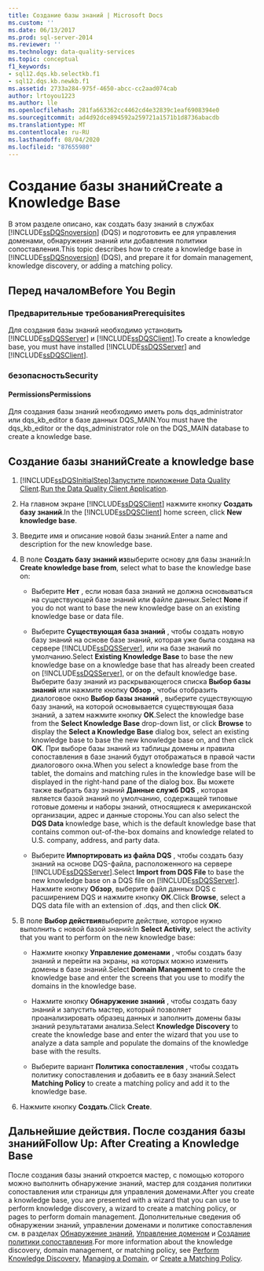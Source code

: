 ```yaml
---
title: Создание базы знаний | Microsoft Docs
ms.custom: ''
ms.date: 06/13/2017
ms.prod: sql-server-2014
ms.reviewer: ''
ms.technology: data-quality-services
ms.topic: conceptual
f1_keywords:
- sql12.dqs.kb.selectkb.f1
- sql12.dqs.kb.newkb.f1
ms.assetid: 2733a284-975f-4650-abcc-cc2aad074cab
author: lrtoyou1223
ms.author: lle
ms.openlocfilehash: 281fa663362cc4462cd4e32839c1eaf6908394e0
ms.sourcegitcommit: ad4d92dce894592a259721a1571b1d8736abacdb
ms.translationtype: MT
ms.contentlocale: ru-RU
ms.lasthandoff: 08/04/2020
ms.locfileid: "87655980"
---
```

# <a name="create-a-knowledge-base"></a><span data-ttu-id="0c2d9-102">Создание базы знаний</span><span class="sxs-lookup"><span data-stu-id="0c2d9-102">Create a Knowledge Base</span></span>
  <span data-ttu-id="0c2d9-103">В этом разделе описано, как создать базу знаний в службах [!INCLUDE[ssDQSnoversion](../includes/ssdqsnoversion-md.md)] (DQS) и подготовить ее для управления доменами, обнаружения знаний или добавления политики сопоставления.</span><span class="sxs-lookup"><span data-stu-id="0c2d9-103">This topic describes how to create a knowledge base in [!INCLUDE[ssDQSnoversion](../includes/ssdqsnoversion-md.md)] (DQS), and prepare it for domain management, knowledge discovery, or adding a matching policy.</span></span>  
  
##  <a name="before-you-begin"></a><a name="BeforeYouBegin"></a> <span data-ttu-id="0c2d9-104">Перед началом</span><span class="sxs-lookup"><span data-stu-id="0c2d9-104">Before You Begin</span></span>  
  
###  <a name="prerequisites"></a><a name="Prerequisites"></a> <span data-ttu-id="0c2d9-105">Предварительные требования</span><span class="sxs-lookup"><span data-stu-id="0c2d9-105">Prerequisites</span></span>  
 <span data-ttu-id="0c2d9-106">Для создания базы знаний необходимо установить [!INCLUDE[ssDQSServer](../includes/ssdqsserver-md.md)] и [!INCLUDE[ssDQSClient](../includes/ssdqsclient-md.md)].</span><span class="sxs-lookup"><span data-stu-id="0c2d9-106">To create a knowledge base, you must have installed [!INCLUDE[ssDQSServer](../includes/ssdqsserver-md.md)] and [!INCLUDE[ssDQSClient](../includes/ssdqsclient-md.md)].</span></span>  
  
###  <a name="security"></a><a name="Security"></a> <span data-ttu-id="0c2d9-107">безопасность</span><span class="sxs-lookup"><span data-stu-id="0c2d9-107">Security</span></span>  
  
####  <a name="permissions"></a><a name="Permissions"></a> <span data-ttu-id="0c2d9-108">Permissions</span><span class="sxs-lookup"><span data-stu-id="0c2d9-108">Permissions</span></span>  
 <span data-ttu-id="0c2d9-109">Для создания базы знаний необходимо иметь роль dqs_administrator или dqs_kb_editor в базе данных DQS_MAIN.</span><span class="sxs-lookup"><span data-stu-id="0c2d9-109">You must have the dqs_kb_editor or the dqs_administrator role on the DQS_MAIN database to create a knowledge base.</span></span>  
  
##  <a name="create-a-knowledge-base"></a><a name="Createaknowledgebase"></a><span data-ttu-id="0c2d9-110">Создание базы знаний</span><span class="sxs-lookup"><span data-stu-id="0c2d9-110">Create a knowledge base</span></span>  
  
1.  [!INCLUDE[ssDQSInitialStep](../includes/ssdqsinitialstep-md.md)]<span data-ttu-id="0c2d9-111">[Запустите приложение Data Quality Client](../../2014/data-quality-services/run-the-data-quality-client-application.md).</span><span class="sxs-lookup"><span data-stu-id="0c2d9-111">[Run the Data Quality Client Application](../../2014/data-quality-services/run-the-data-quality-client-application.md).</span></span>  
  
2.  <span data-ttu-id="0c2d9-112">На главном экране [!INCLUDE[ssDQSClient](../includes/ssdqsclient-md.md)] нажмите кнопку **Создать базу знаний**.</span><span class="sxs-lookup"><span data-stu-id="0c2d9-112">In the [!INCLUDE[ssDQSClient](../includes/ssdqsclient-md.md)] home screen, click **New knowledge base**.</span></span>  
  
3.  <span data-ttu-id="0c2d9-113">Введите имя и описание новой базы знаний.</span><span class="sxs-lookup"><span data-stu-id="0c2d9-113">Enter a name and description for the new knowledge base.</span></span>  
  
4.  <span data-ttu-id="0c2d9-114">В поле **Создать базу знаний из**выберите основу для базы знаний:</span><span class="sxs-lookup"><span data-stu-id="0c2d9-114">In **Create knowledge base from**, select what to base the knowledge base on:</span></span>  
  
    -   <span data-ttu-id="0c2d9-115">Выберите **Нет** , если новая база знаний не должна основываться на существующей базе знаний или файле данных.</span><span class="sxs-lookup"><span data-stu-id="0c2d9-115">Select **None** if you do not want to base the new knowledge base on an existing knowledge base or data file.</span></span>  
  
    -   <span data-ttu-id="0c2d9-116">Выберите **Существующая база знаний** , чтобы создать новую базу знаний на основе базе знаний, которая уже была создана на сервере [!INCLUDE[ssDQSServer](../includes/ssdqsserver-md.md)], или на базе знаний по умолчанию.</span><span class="sxs-lookup"><span data-stu-id="0c2d9-116">Select **Existing Knowledge Base** to base the new knowledge base on a knowledge base that has already been created on [!INCLUDE[ssDQSServer](../includes/ssdqsserver-md.md)], or on the default knowledge base.</span></span> <span data-ttu-id="0c2d9-117">Выберите базу знаний из раскрывающегося списка **Выбор базы знаний** или нажмите кнопку **Обзор** , чтобы отобразить диалоговое окно **Выбор базы знаний** , выберите существующую базу знаний, на которой основывается существующая база знаний, а затем нажмите кнопку **ОК**.</span><span class="sxs-lookup"><span data-stu-id="0c2d9-117">Select the knowledge base from the **Select Knowledge Base** drop-down list, or click **Browse** to display the **Select a Knowledge Base** dialog box, select an existing knowledge base to base the new knowledge base on, and then click **OK**.</span></span> <span data-ttu-id="0c2d9-118">При выборе базы знаний из таблицы домены и правила сопоставления в базе знаний будут отображаться в правой части диалогового окна.</span><span class="sxs-lookup"><span data-stu-id="0c2d9-118">When you select a knowledge base from the tablet, the domains and matching rules in the knowledge base will be displayed in the right-hand pane of the dialog box.</span></span> <span data-ttu-id="0c2d9-119">Вы можете также выбрать базу знаний **Данные служб DQS** , которая является базой знаний по умолчанию, содержащей типовые готовые домены и наборы знаний, относящиеся к американской организации, адрес и данные стороны.</span><span class="sxs-lookup"><span data-stu-id="0c2d9-119">You can also select the **DQS Data** knowledge base, which is the default knowledge base that contains common out-of-the-box domains and knowledge related to U.S. company, address, and party data.</span></span>  
  
    -   <span data-ttu-id="0c2d9-120">Выберите **Импортировать из файла DQS** , чтобы создать базу знаний на основе DQS-файла, расположенного на сервере [!INCLUDE[ssDQSServer](../includes/ssdqsserver-md.md)].</span><span class="sxs-lookup"><span data-stu-id="0c2d9-120">Select **Import from DQS File** to base the new knowledge base on a DQS file on [!INCLUDE[ssDQSServer](../includes/ssdqsserver-md.md)].</span></span> <span data-ttu-id="0c2d9-121">Нажмите кнопку **Обзор**, выберите файл данных DQS с расширением DQS и нажмите кнопку **ОК**.</span><span class="sxs-lookup"><span data-stu-id="0c2d9-121">Click **Browse**, select a DQS data file with an extension of .dqs, and then click **OK**.</span></span>  
  
5.  <span data-ttu-id="0c2d9-122">В поле **Выбор действия**выберите действие, которое нужно выполнить с новой базой знаний:</span><span class="sxs-lookup"><span data-stu-id="0c2d9-122">In **Select Activity**, select the activity that you want to perform on the new knowledge base:</span></span>  
  
    -   <span data-ttu-id="0c2d9-123">Нажмите кнопку **Управление доменами** , чтобы создать базу знаний и перейти на экраны, на которых можно изменить домены в базе знаний.</span><span class="sxs-lookup"><span data-stu-id="0c2d9-123">Select **Domain Management** to create the knowledge base and enter the screens that you use to modify the domains in the knowledge base.</span></span>  
  
    -   <span data-ttu-id="0c2d9-124">Нажмите кнопку **Обнаружение знаний** , чтобы создать базу знаний и запустить мастер, который позволяет проанализировать образец данных и заполнить домены базы знаний результатами анализа.</span><span class="sxs-lookup"><span data-stu-id="0c2d9-124">Select **Knowledge Discovery** to create the knowledge base and enter the wizard that you use to analyze a data sample and populate the domains of the knowledge base with the results.</span></span>  
  
    -   <span data-ttu-id="0c2d9-125">Выберите вариант **Политика сопоставления** , чтобы создать политику сопоставления и добавить ее в базу знаний.</span><span class="sxs-lookup"><span data-stu-id="0c2d9-125">Select **Matching Policy** to create a matching policy and add it to the knowledge base.</span></span>  
  
6.  <span data-ttu-id="0c2d9-126">Нажмите кнопку **Создать**.</span><span class="sxs-lookup"><span data-stu-id="0c2d9-126">Click **Create**.</span></span>  
  
##  <a name="follow-up-after-creating-a-knowledge-base"></a><a name="FollowUp"></a> <span data-ttu-id="0c2d9-127">Дальнейшие действия. После создания базы знаний</span><span class="sxs-lookup"><span data-stu-id="0c2d9-127">Follow Up: After Creating a Knowledge Base</span></span>  
 <span data-ttu-id="0c2d9-128">После создания базы знаний откроется мастер, с помощью которого можно выполнить обнаружение знаний, мастер для создания политики сопоставления или страницы для управления доменами.</span><span class="sxs-lookup"><span data-stu-id="0c2d9-128">After you create a knowledge base, you are presented with a wizard that you can use to perform knowledge discovery, a wizard to create a matching policy, or pages to perform domain management.</span></span> <span data-ttu-id="0c2d9-129">Дополнительные сведения об обнаружении знаний, управлении доменами и политике сопоставления см. в разделах [Обнаружение знаний](../../2014/data-quality-services/perform-knowledge-discovery.md), [Управление доменом](../../2014/data-quality-services/managing-a-domain.md) и [Создание политики сопоставления](../../2014/data-quality-services/create-a-matching-policy.md).</span><span class="sxs-lookup"><span data-stu-id="0c2d9-129">For more information about the knowledge discovery, domain management, or matching policy, see [Perform Knowledge Discovery](../../2014/data-quality-services/perform-knowledge-discovery.md), [Managing a Domain](../../2014/data-quality-services/managing-a-domain.md), or [Create a Matching Policy](../../2014/data-quality-services/create-a-matching-policy.md).</span></span>  
  
  
